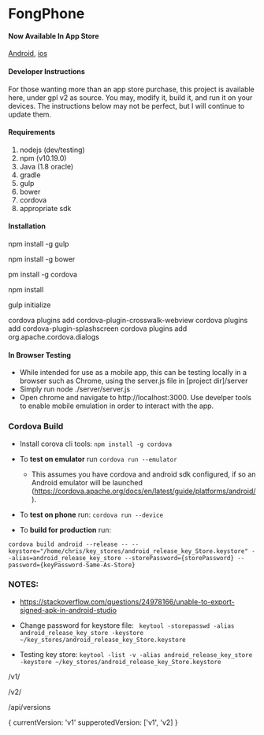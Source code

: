 # FongPhone

#### Now Available In App Store
[Android](https://play.google.com/store/apps/details?id=com.fongphone), [ios](https://itunes.apple.com/us/app/fongphone/id1073371447?ls=1&mt=8)

#### Developer Instructions
For those wanting more than an app store purchase, this project is available here, under gpl v2 as source. You may, modify it, build it, and run it on your devices. The instructions below may not be perfect, but I will continue to update them.

#### Requirements
1. nodejs (dev/testing)
2. npm (v10.19.0)
3. Java (1.8 oracle)
5. gradle
4. gulp
5. bower
6. cordova
7. appropriate sdk

#### Installation

npm install -g gulp

npm install -g bower

pm install -g cordova

npm install

gulp initialize

cordova plugins add cordova-plugin-crosswalk-webview
cordova plugins add cordova-plugin-splashscreen
cordova plugins add org.apache.cordova.dialogs

#### In Browser Testing

- While intended for use as a mobile app, this can be testing locally in a browser such as Chrome, using the server.js file in [project dir]/server
- Simply run node ./server/server.js
- Open chrome and navigate to http://localhost:3000. Use develper tools to enable mobile emulation in order to interact with the app.

### Cordova Build

- Install corova cli tools: `npm install -g cordova`

- To **test on emulator** run `cordova run --emulator`
	- This assumes you have cordova and android sdk configured, if so an Android emulator will be launched (https://cordova.apache.org/docs/en/latest/guide/platforms/android/).

- To **test on phone** run: `cordova run --device`

- To **build for production** run:

```
cordova build android --release -- --keystore="/home/chris/key_stores/android_release_key_Store.keystore" --alias=android_release_key_store --storePassword={storePassword} --password={keyPassword-Same-As-Store}
```

### NOTES:
* https://stackoverflow.com/questions/24978166/unable-to-export-signed-apk-in-android-studio

* Change password for keystore file: ` keytool -storepasswd -alias android_release_key_store -keystore ~/key_stores/android_release_key_Store.keystore`

* Testing key store: `keytool -list -v -alias android_release_key_store -keystore ~/key_stores/android_release_key_Store.keystore`



/v1/

/v2/


/api/versions

{
 currentVersion: 'v1'
 supperotedVersion: ['v1', 'v2]
}
